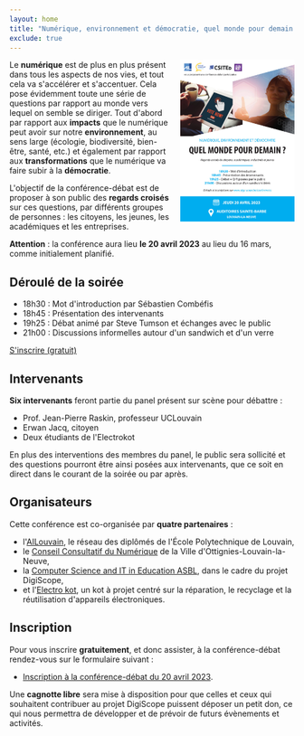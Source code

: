 ```yaml
---
layout: home
title: "Numérique, environnement et démocratie, quel monde pour demain ?"
exclude: true
---
```


<img src="../images/conference-debat-20.04.2023.jpg" alt="Conférence-débat 20 avril 2023" style="float: right; margin-left: 20px; width: 40%" />

Le **numérique** est de plus en plus présent dans tous les aspects de nos vies, et tout cela va s'accélérer et s'accentuer. Cela pose évidemment toute une série de questions par rapport au monde vers lequel on semble se diriger. Tout d'abord par rapport aux **impacts** que le numérique peut avoir sur notre **environnement**, au sens large (écologie, biodiversité, bien-être, santé, etc.) et également par rapport aux **transformations** que le numérique va faire subir à la **démocratie**.

L'objectif de la conférence-débat est de proposer à son public des **regards croisés** sur ces questions, par différents groupes de personnes : les citoyens, les jeunes, les académiques et les entreprises.

<div class="warning"><b>Attention</b> : la conférence aura lieu <b>le 20 avril 2023</b> au lieu du 16 mars, comme initialement planifié.</div>

## Déroulé de la soirée

- 18h30 : Mot d'introduction par Sébastien Combéfis
- 18h45 : Présentation des intervenants
- 19h25 : Débat animé par Steve Tumson et échanges avec le public
- 21h00 : Discussions informelles autour d'un sandwich et d'un verre

<div class="registration-btn"><a href="https://docs.google.com/forms/d/e/1FAIpQLScF1rhAEL18VHjE_ZtbE28Py2cO5TdoSsq4wxptGhhm8AcCDw/viewform?usp=sf_link" target="_blank">S'inscrire (gratuit)</a></div>

## Intervenants

**Six intervenants** feront partie du panel présent sur scène pour débattre :

- Prof. Jean-Pierre Raskin, professeur UCLouvain
- Erwan Jacq, citoyen
- Deux étudiants de l'Electrokot

En plus des interventions des membres du panel, le public sera sollicité et des questions pourront être ainsi posées aux intervenants, que ce soit en direct dans le courant de la soirée ou par après.

## Organisateurs

Cette conférence est co-organisée par **quatre partenaires** :

- l'<a href="https://www.ailouvain.be" target="_blank">AILouvain</a>, le réseau des diplômés de l'École Polytechnique de Louvain,
- le <a href="https://www.olln.be/fr/ma-ville/vie-politique/conseils-consultatifs/numerique" target="_blank">Conseil Consultatif du Numérique</a> de la Ville d'Ottignies-Louvain-la-Neuve,
- la <a href="https://www.csited.be/fr" target="_blank">Computer Science and IT in Education ASBL</a>, dans le cadre du projet DigiScope,
- et l'<a href="https://kapuclouvain.be/portfolio-items/electrokot" target="_blank">Electro kot</a>, un kot à projet centré sur la réparation, le recyclage et la réutilisation d'appareils électroniques.

## Inscription

Pour vous inscrire **gratuitement**, et donc assister, à la conférence-débat rendez-vous sur le formulaire suivant :

- <a href="https://docs.google.com/forms/d/e/1FAIpQLScF1rhAEL18VHjE_ZtbE28Py2cO5TdoSsq4wxptGhhm8AcCDw/viewform?usp=sf_link" target="_blank">Inscription à la conférence-débat du 20 avril 2023</a>.

Une **cagnotte libre** sera mise à disposition pour que celles et ceux qui souhaitent contribuer au projet DigiScope puissent déposer un petit don, ce qui nous permettra de développer et de prévoir de futurs évènements et activités.
